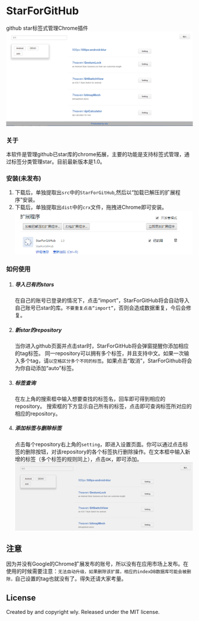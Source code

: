 # StarForGitHub
github star标签式管理Chrome插件
![](README_img/screen.png)

### 关于
本软件是管理github已star库的chrome拓展，主要的功能是支持标签式管理，通过标签分类管理star。目前最新版本是1.0。

### 安装(未发布)
1. 下载后，单独提取出`src`中的`StarForGitHub`,然后以“加载已解压的扩展程序”安装。
2. 下载后，单独提取出`dist`中的`crx`文件，拖拽进Chrome即可安装。
![](README_img/setup.png)

### 如何使用

1. ##### 导入已有的stars
	在自己的账号已登录的情况下，点击“import”，StarForGitHub将会自动导入自己账号已star的库。`不要重复点击“import”`，否则会造成数据重复，今后会修复。

2. ##### 新star的repository
	当你进入github页面并点击star时，StarForGitHub将会弹窗提醒你添加相应的tag标签。
	同一repository可以拥有多个标签，并且支持中文。如果一次输入多个tag，请`以空格区分多个不同的标签`。如果点击“取消”，StarForGithub将会为你自动添加“auto”标签。

3. ##### 标签查询
	在左上角的搜索框中输入想要查找的标签名，回车即可得到相应的repository。
	搜索框的下方显示自己所有的标签，点击即可查询标签所对应的相应的repository。

4. ##### 添加标签与删除标签
	点击每个repository右上角的`setting`，即进入设置页面。你可以通过点击标签的删除按钮，对该repository的各个标签执行删除操作。在文本框中输入新增的标签（多个标签的规则同上），点击`OK`，即可添加。
![gif](README_img/2.gif)

## 注意
因为并没有Google的Chrome扩展发布的账号，所以没有在应用市场上发布。在使用的时候需要注意：`无法自动升级，如果删除该扩展，相应的indexDB数据库可能会被删除，`自己设置的tag也就没有了。得失还请大家考量。

## License
Created by and copyright wly. Released under the MIT license.
